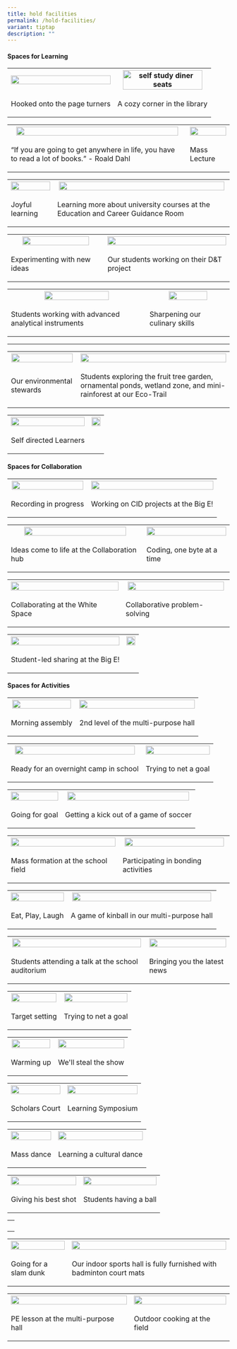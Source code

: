 ```yaml
---
title: hold facilities
permalink: /hold-facilities/
variant: tiptap
description: ""
---
```

<h4>Spaces for Learning</h4>
<table style="minWidth: 50px">
<colgroup>
<col>
<col>
</colgroup>
<tbody>
<tr>
<th rowspan="1" colspan="1">
<div class="isomer-image-wrapper">
<img style="width: 100%" height="auto" width="100%" alt="" src="/images/Facilities/Hooked_onto_the_page_turners.jpg">
</div>
</th>
<th rowspan="1" colspan="1">
<div class="isomer-image-wrapper">
<img style="width: 94%;" height="auto" width="100%" alt="self study diner seats" src="/images/Facilities/Library/lib_self_stud_.jpg">
</div>
</th>
</tr>
<tr>
<td rowspan="1" colspan="1">
<p>Hooked onto the page turners</p>
</td>
<td rowspan="1" colspan="1">
<p>A cozy corner in the library</p>
</td>
</tr>
</tbody>
</table>
<table style="minWidth: 50px">
<colgroup>
<col>
<col>
</colgroup>
<tbody>
<tr>
<th rowspan="1" colspan="1">
<div class="isomer-image-wrapper">
<img style="width: 97%;" height="auto" width="100%" alt="" src="/images/Facilities/If_you_are_going_to_get_anywhere_in_life__you_have_to_read_a_lot_of_books_____Roald_Dahl.jpg">
</div>
</th>
<th rowspan="1" colspan="1">
<div class="isomer-image-wrapper">
<img style="width: 100%" height="auto" width="100%" alt="" src="/images/Facilities/Mass_lecture.jpg">
</div>
</th>
</tr>
<tr>
<td rowspan="1" colspan="1">
<p>“If you are going to get anywhere in life, you have to read a lot of books.”
- Roald Dahl</p>
</td>
<td rowspan="1" colspan="1">
<p>Mass Lecture</p>
</td>
</tr>
</tbody>
</table>
<table style="minWidth: 50px">
<colgroup>
<col>
<col>
</colgroup>
<tbody>
<tr>
<th rowspan="1" colspan="1">
<div class="isomer-image-wrapper">
<img style="width: 100%" height="auto" width="100%" alt="" src="/images/Facilities/Joyful_learning.jpg">
</div>
</th>
<th rowspan="1" colspan="1">
<div class="isomer-image-wrapper">
<img style="width: 99%;" height="auto" width="100%" alt="" src="/images/Facilities/Learning_more_about_university_courses_at_the_Education_and_Career_Guidance_Room.jpg">
</div>
</th>
</tr>
<tr>
<td rowspan="1" colspan="1">
<p>Joyful learning</p>
</td>
<td rowspan="1" colspan="1">
<p>Learning more about university courses at the Education and Career Guidance
Room</p>
</td>
</tr>
</tbody>
</table>
<table style="minWidth: 50px">
<colgroup>
<col>
<col>
</colgroup>
<tbody>
<tr>
<th rowspan="1" colspan="1">
<div class="isomer-image-wrapper">
<img style="width: 86%;" height="auto" width="100%" alt="" src="/images/Facilities/Experimenting_with_new_ideas.jpg">
</div>
</th>
<th rowspan="1" colspan="1">
<div class="isomer-image-wrapper">
<img style="width: 100%" height="auto" width="100%" alt="" src="/images/Facilities/Our_students_working_on_their_D_T_project.jpg">
</div>
</th>
</tr>
<tr>
<td rowspan="1" colspan="1">
<p>Experimenting with new ideas</p>
</td>
<td rowspan="1" colspan="1">
<p>Our students working on their D&amp;T project</p>
</td>
</tr>
</tbody>
</table>
<table style="minWidth: 50px">
<colgroup>
<col>
<col>
</colgroup>
<tbody>
<tr>
<th rowspan="1" colspan="1">
<div class="isomer-image-wrapper">
<img style="width: 70%;" height="auto" width="100%" alt="" src="/images/Facilities/Students_working_at_a_special_laboratory_that_is_equipped_with_advanced_analytical_instrumentsJPG.jpg">
</div>
</th>
<th rowspan="1" colspan="1">
<div class="isomer-image-wrapper">
<img style="width: 71%;" height="auto" width="100%" alt="" src="/images/Facilities/Sharpening_our_culinary_skills.jpg">
</div>
</th>
</tr>
<tr>
<td rowspan="1" colspan="1">
<p>Students working with advanced analytical instruments</p>
</td>
<td rowspan="1" colspan="1">
<p>Sharpening our culinary skills</p>
</td>
</tr>
</tbody>
</table>
<hr>
<table style="minWidth: 50px">
<colgroup>
<col>
<col>
</colgroup>
<tbody>
<tr>
<th rowspan="1" colspan="1">
<div class="isomer-image-wrapper">
<img style="width: 99%;" height="auto" width="100%" alt="" src="/images/Facilities/Our_environmental_stewards.jpg">
</div>
</th>
<th rowspan="1" colspan="1">
<div class="isomer-image-wrapper">
<img style="width: 100%" height="auto" width="100%" alt="" src="/images/Facilities/Students_exploring_the_fruit_tree_garden__ornamental_ponds__wetland_zone__and_mini_rainforest_at_our_Eco_Trail.jpg">
</div>
</th>
</tr>
<tr>
<td rowspan="1" colspan="1">
<p>Our environmental stewards</p>
</td>
<td rowspan="1" colspan="1">
<p>Students exploring the fruit tree garden, ornamental ponds, wetland zone,
and mini-rainforest at our Eco-Trail</p>
</td>
</tr>
</tbody>
</table>
<table style="minWidth: 50px">
<colgroup>
<col>
<col>
</colgroup>
<tbody>
<tr>
<th rowspan="1" colspan="1">
<div class="isomer-image-wrapper">
<img style="width: 100%;" height="auto" width="100%" alt="" src="/images/Facilities/Self_directed_learners.jpg">
</div>
</th>
<th rowspan="1" colspan="1">
<div class="isomer-image-wrapper">
<img style="width: 100%;" height="auto" width="100%" alt="" src="/images/Facilities/blank.png">
</div>
</th>
</tr>
<tr>
<td rowspan="1" colspan="1">
<p>Self directed Learners</p>
</td>
<td rowspan="1" colspan="1">
<p></p>
</td>
</tr>
</tbody>
</table>
<h4>Spaces for Collaboration</h4>
<table style="minWidth: 50px">
<colgroup>
<col>
<col>
</colgroup>
<tbody>
<tr>
<th rowspan="1" colspan="1">
<div class="isomer-image-wrapper">
<img style="width: 99%;" height="auto" width="100%" alt="" src="/images/Facilities/Recording_in_progress_edit.jpg">
</div>
</th>
<th rowspan="1" colspan="1">
<div class="isomer-image-wrapper">
<img style="width: 100%" height="auto" width="100%" alt="" src="/images/Facilities/Working_on_CID_projects_at_the_Big_E_.jpg">
</div>
</th>
</tr>
<tr>
<td rowspan="1" colspan="1">
<p>Recording in progress</p>
</td>
<td rowspan="1" colspan="1">
<p>Working on CID projects at the Big E!</p>
</td>
</tr>
</tbody>
</table>
<table style="minWidth: 50px">
<colgroup>
<col>
<col>
</colgroup>
<tbody>
<tr>
<th rowspan="1" colspan="1">
<div class="isomer-image-wrapper">
<img style="width: 89%;" height="auto" width="100%" alt="" src="/images/Facilities/Ideas_come_to_life_at_the_Collaboration_Hub.jpg">
</div>
</th>
<th rowspan="1" colspan="1">
<div class="isomer-image-wrapper">
<img style="width: 100%" height="auto" width="100%" alt="" src="/images/Facilities/4_Mac_Lab____.jpg">
</div>
</th>
</tr>
<tr>
<td rowspan="1" colspan="1">
<p>Ideas come to life at the Collaboration hub</p>
</td>
<td rowspan="1" colspan="1">
<p>Coding, one byte at a time</p>
</td>
</tr>
</tbody>
</table>
<table style="minWidth: 50px">
<colgroup>
<col>
<col>
</colgroup>
<tbody>
<tr>
<th rowspan="1" colspan="1">
<div class="isomer-image-wrapper">
<img style="width: 100%" height="auto" width="100%" alt="" src="/images/Facilities/Collaborating_at_the_White_Space_updated.jpg">
</div>
</th>
<th rowspan="1" colspan="1">
<div class="isomer-image-wrapper">
<img style="width: 98%;" height="auto" width="100%" alt="" src="/images/Facilities/Collaborative_problem_solving_updated.jpg">
</div>
</th>
</tr>
<tr>
<td rowspan="1" colspan="1">
<p>Collaborating at the White Space</p>
</td>
<td rowspan="1" colspan="1">
<p>Collaborative problem-solving</p>
</td>
</tr>
</tbody>
</table>
<table style="minWidth: 50px">
<colgroup>
<col>
<col>
</colgroup>
<tbody>
<tr>
<th rowspan="1" colspan="1">
<div class="isomer-image-wrapper">
<img style="width: 100%" height="auto" width="100%" alt="" src="/images/Facilities/Student_led_sharing_at_the_Big_E__edited.jpg">
</div>
</th>
<th rowspan="1" colspan="1">
<div class="isomer-image-wrapper">
<img style="width: 100%" height="auto" width="100%" alt="" src="/images/Facilities/blank_lanscape.png">
</div>
</th>
</tr>
<tr>
<td rowspan="1" colspan="1">
<p>Student-led sharing at the Big E!</p>
</td>
<td rowspan="1" colspan="1">
<p></p>
</td>
</tr>
</tbody>
</table>
<h4>Spaces for Activities</h4>
<table style="minWidth: 50px">
<colgroup>
<col>
<col>
</colgroup>
<tbody>
<tr>
<th rowspan="1" colspan="1">
<div class="isomer-image-wrapper">
<img style="width: 98%;" height="auto" width="100%" alt="" src="/images/Facilities/Morning_assembly.jpg">
</div>
</th>
<th rowspan="1" colspan="1">
<div class="isomer-image-wrapper">
<img style="width: 100%" height="auto" width="100%" alt="" src="/images/Facilities/2nd_level_of_the_multi_purpose_hall.jpg">
</div>
</th>
</tr>
<tr>
<td rowspan="1" colspan="1">
<p>Morning assembly</p>
</td>
<td rowspan="1" colspan="1">
<p>2nd level of the multi-purpose hall</p>
</td>
</tr>
</tbody>
</table>
<table style="minWidth: 50px">
<colgroup>
<col>
<col>
</colgroup>
<tbody>
<tr>
<th rowspan="1" colspan="1">
<div class="isomer-image-wrapper">
<img style="width: 97%;" height="auto" width="100%" alt="" src="/images/Facilities/Ready_for_an_overnight_camp_in_school_.jpg">
</div>
</th>
<th rowspan="1" colspan="1">
<div class="isomer-image-wrapper">
<img style="width: 100%" height="auto" width="100%" alt="" src="/images/Facilities/Trying_to_net_a_goal.jpg">
</div>
</th>
</tr>
<tr>
<td rowspan="1" colspan="1">
<p>Ready for an overnight camp in school</p>
</td>
<td rowspan="1" colspan="1">
<p>Trying to net a goal</p>
</td>
</tr>
</tbody>
</table>
<table style="minWidth: 50px">
<colgroup>
<col>
<col>
</colgroup>
<tbody>
<tr>
<th rowspan="1" colspan="1">
<div class="isomer-image-wrapper">
<img style="width: 100%" height="auto" width="100%" alt="" src="/images/Facilities/Going_for_goal.jpg">
</div>
</th>
<th rowspan="1" colspan="1">
<div class="isomer-image-wrapper">
<img style="width: 98%;" height="auto" width="100%" alt="" src="/images/Facilities/Getting_a_kick_out_of_a_game_of_soccer_updated.jpg">
</div>
</th>
</tr>
<tr>
<td rowspan="1" colspan="1">
<p>Going for goal</p>
</td>
<td rowspan="1" colspan="1">
<p>Getting a kick out of a game of soccer</p>
</td>
</tr>
</tbody>
</table>
<table style="minWidth: 50px">
<colgroup>
<col>
<col>
</colgroup>
<tbody>
<tr>
<th rowspan="1" colspan="1">
<div class="isomer-image-wrapper">
<img style="width: 100%" height="auto" width="100%" alt="" src="/images/Facilities/Mass_formation_at_the_school_field.jpg">
</div>
</th>
<th rowspan="1" colspan="1">
<div class="isomer-image-wrapper">
<img style="width: 98%;" height="auto" width="100%" alt="" src="/images/Facilities/Participating_in_bonding_activities.jpg">
</div>
</th>
</tr>
<tr>
<td rowspan="1" colspan="1">
<p>Mass formation at the school field</p>
</td>
<td rowspan="1" colspan="1">
<p>Participating in bonding activities</p>
</td>
</tr>
</tbody>
</table>
<table style="minWidth: 50px">
<colgroup>
<col>
<col>
</colgroup>
<tbody>
<tr>
<th rowspan="1" colspan="1">
<div class="isomer-image-wrapper">
<img style="width: 100%" height="auto" width="100%" alt="" src="/images/Facilities/Eat__play__laugh.jpg">
</div>
</th>
<th rowspan="1" colspan="1">
<div class="isomer-image-wrapper">
<img style="width: 99%;" height="auto" width="100%" alt="" src="/images/Facilities/A_game_of_kinball_in_our_multi_purpose_hall.jpg">
</div>
</th>
</tr>
<tr>
<td rowspan="1" colspan="1">
<p>Eat, Play, Laugh</p>
</td>
<td rowspan="1" colspan="1">
<p>A game of kinball in our multi-purpose hall</p>
</td>
</tr>
</tbody>
</table>
<table style="minWidth: 50px">
<colgroup>
<col>
<col>
</colgroup>
<tbody>
<tr>
<th rowspan="1" colspan="1">
<div class="isomer-image-wrapper">
<img style="width: 99%;" height="auto" width="100%" alt="" src="/images/Facilities/2_Students_attending_a_talk_at_the_school_auditorium.jpg">
</div>
</th>
<th rowspan="1" colspan="1">
<div class="isomer-image-wrapper">
<img style="width: 100%" height="auto" width="100%" alt="" src="/images/Facilities/Bringing_you_the_latest_news.jpg">
</div>
</th>
</tr>
<tr>
<td rowspan="1" colspan="1">
<p>Students attending a talk at the school auditorium</p>
</td>
<td rowspan="1" colspan="1">
<p>Bringing you the latest news</p>
</td>
</tr>
</tbody>
</table>
<table style="minWidth: 50px">
<colgroup>
<col>
<col>
</colgroup>
<tbody>
<tr>
<th rowspan="1" colspan="1">
<div class="isomer-image-wrapper">
<img style="width: 99%;" height="auto" width="100%" alt="" src="/images/Facilities/Target_setting_edited.jpg">
</div>
</th>
<th rowspan="1" colspan="1">
<div class="isomer-image-wrapper">
<img style="width: 99%;" height="auto" width="100%" alt="" src="/images/Facilities/Trying_to_net_a_goal.jpg">
</div>
</th>
</tr>
<tr>
<td rowspan="1" colspan="1">
<p>Target setting</p>
</td>
<td rowspan="1" colspan="1">
<p>Trying to net a goal</p>
</td>
</tr>
</tbody>
</table>
<table style="minWidth: 50px">
<colgroup>
<col>
<col>
</colgroup>
<tbody>
<tr>
<th rowspan="1" colspan="1">
<div class="isomer-image-wrapper">
<img style="width: 98%;" height="auto" width="100%" alt="" src="/images/Facilities/Warming_up.jpg">
</div>
</th>
<th rowspan="1" colspan="1">
<div class="isomer-image-wrapper">
<img style="width: 100%" height="auto" width="100%" alt="" src="/images/Facilities/We_ll_steal_the_show.jpg">
</div>
</th>
</tr>
<tr>
<td rowspan="1" colspan="1">
<p>Warming up</p>
</td>
<td rowspan="1" colspan="1">
<p>We'll steal the show</p>
</td>
</tr>
</tbody>
</table>
<table style="minWidth: 50px">
<colgroup>
<col>
<col>
</colgroup>
<tbody>
<tr>
<th rowspan="1" colspan="1">
<div class="isomer-image-wrapper">
<img style="width: 100%" height="auto" width="100%" alt="" src="/images/Scholars_Court.jpg">
</div>
</th>
<th rowspan="1" colspan="1">
<div class="isomer-image-wrapper">
<img style="width: 100%" height="auto" width="100%" alt="" src="/images/Learning_Symposium.jpg">
</div>
</th>
</tr>
<tr>
<td rowspan="1" colspan="1">
<p>Scholars Court</p>
</td>
<td rowspan="1" colspan="1">
<p>Learning Symposium</p>
</td>
</tr>
</tbody>
</table>
<table style="minWidth: 50px">
<colgroup>
<col>
<col>
</colgroup>
<tbody>
<tr>
<th rowspan="1" colspan="1">
<div class="isomer-image-wrapper">
<img style="width: 100%" height="auto" width="100%" alt="" src="/images/Mass_dance.jpg">
</div>
</th>
<th rowspan="1" colspan="1">
<div class="isomer-image-wrapper">
<img style="width: 100%" height="auto" width="100%" alt="" src="/images/Learning_a_cultural_dance.jpg">
</div>
</th>
</tr>
<tr>
<td rowspan="1" colspan="1">
<p>Mass dance</p>
</td>
<td rowspan="1" colspan="1">
<p>Learning a cultural dance</p>
</td>
</tr>
</tbody>
</table>
<table style="minWidth: 50px">
<colgroup>
<col>
<col>
</colgroup>
<tbody>
<tr>
<td rowspan="1" colspan="1">
<div class="isomer-image-wrapper">
<img style="width: 100%" height="auto" width="100%" alt="" src="/images/Giving_his_best_shot_resized.jpg">
</div>
</td>
<td rowspan="1" colspan="1">
<div class="isomer-image-wrapper">
<img style="width: 100%" height="auto" width="100%" alt="" src="/images/Students_having_a_ball_resized.jpg">
</div>
</td>
</tr>
<tr>
<td rowspan="1" colspan="1">
<p>Giving his best shot</p>
</td>
<td rowspan="1" colspan="1">
<p>Students having a ball</p>
</td>
</tr>
</tbody>
</table>
<table style="minWidth: 25px">
<colgroup>
<col>
</colgroup>
<tbody>
<tr>
<th rowspan="1" colspan="1">
<p></p>
</th>
</tr>
</tbody>
</table>
<table style="minWidth: 50px">
<colgroup>
<col>
<col>
</colgroup>
<tbody>
<tr>
<th rowspan="1" colspan="1">
<div class="isomer-image-wrapper">
<img style="width: 100%" height="auto" width="100%" alt="" src="/images/Facilities/Large Venue/Going_for_a_slam_dunk___1__3_11zon.jpg">
</div>
</th>
<th rowspan="1" colspan="1">
<div class="isomer-image-wrapper">
<img style="width: 100%" height="auto" width="100%" alt="" src="/images/Facilities/Large Venue/Our_indoor_sports_hall_is_fully_furnished_with_badminton_court_mats__1__5_11zon.jpg">
</div>
</th>
</tr>
<tr>
<td rowspan="1" colspan="1">
<p>Going for a slam dunk</p>
</td>
<td rowspan="1" colspan="1">
<p>Our indoor sports hall is fully furnished with badminton court mats</p>
</td>
</tr>
</tbody>
</table>
<table style="minWidth: 50px">
<colgroup>
<col>
<col>
</colgroup>
<tbody>
<tr>
<th rowspan="1" colspan="1">
<div class="isomer-image-wrapper">
<img style="width: 100%" height="auto" width="100%" alt="" src="/images/Facilities/Large Venue/PE_lesson_at_the_multi_purpose_hall__1__11zon.jpg">
</div>
</th>
<th rowspan="1" colspan="1">
<div class="isomer-image-wrapper">
<img style="width: 100%" height="auto" width="100%" alt="" src="/images/Facilities/Large Venue/Outdoor_cooking_at_the_field__1__6_11zon.jpg">
</div>
</th>
</tr>
<tr>
<td rowspan="1" colspan="1">
<p>PE lesson at the multi-purpose hall</p>
</td>
<td rowspan="1" colspan="1">
<p>Outdoor cooking at the field</p>
</td>
</tr>
</tbody>
</table>
<p></p>